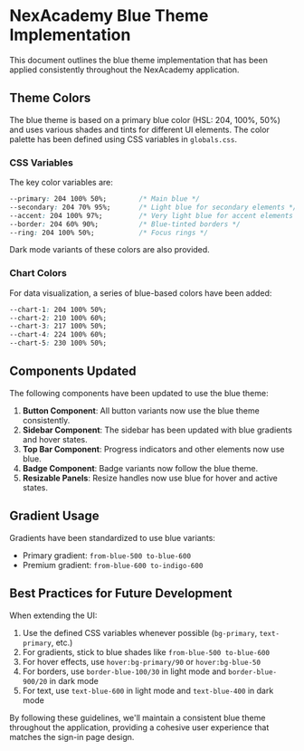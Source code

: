 # NexAcademy Blue Theme Implementation

This document outlines the blue theme implementation that has been applied consistently throughout the NexAcademy application.

## Theme Colors

The blue theme is based on a primary blue color (HSL: 204, 100%, 50%) and uses various shades and tints for different UI elements. The color palette has been defined using CSS variables in `globals.css`.

### CSS Variables

The key color variables are:

```css
--primary: 204 100% 50%;        /* Main blue */
--secondary: 204 70% 95%;       /* Light blue for secondary elements */
--accent: 204 100% 97%;         /* Very light blue for accent elements */
--border: 204 60% 90%;          /* Blue-tinted borders */
--ring: 204 100% 50%;           /* Focus rings */
```

Dark mode variants of these colors are also provided.

### Chart Colors

For data visualization, a series of blue-based colors have been added:

```css
--chart-1: 204 100% 50%;
--chart-2: 210 100% 60%;
--chart-3: 217 100% 50%;
--chart-4: 224 100% 60%;
--chart-5: 230 100% 50%;
```

## Components Updated

The following components have been updated to use the blue theme:

1. **Button Component**: All button variants now use the blue theme consistently.
2. **Sidebar Component**: The sidebar has been updated with blue gradients and hover states.
3. **Top Bar Component**: Progress indicators and other elements now use blue.
4. **Badge Component**: Badge variants now follow the blue theme.
5. **Resizable Panels**: Resize handles now use blue for hover and active states.

## Gradient Usage

Gradients have been standardized to use blue variants:

- Primary gradient: `from-blue-500 to-blue-600`
- Premium gradient: `from-blue-600 to-indigo-600`

## Best Practices for Future Development

When extending the UI:

1. Use the defined CSS variables whenever possible (`bg-primary`, `text-primary`, etc.)
2. For gradients, stick to blue shades like `from-blue-500 to-blue-600`
3. For hover effects, use `hover:bg-primary/90` or `hover:bg-blue-50`
4. For borders, use `border-blue-100/30` in light mode and `border-blue-900/20` in dark mode
5. For text, use `text-blue-600` in light mode and `text-blue-400` in dark mode

By following these guidelines, we'll maintain a consistent blue theme throughout the application, providing a cohesive user experience that matches the sign-in page design. 